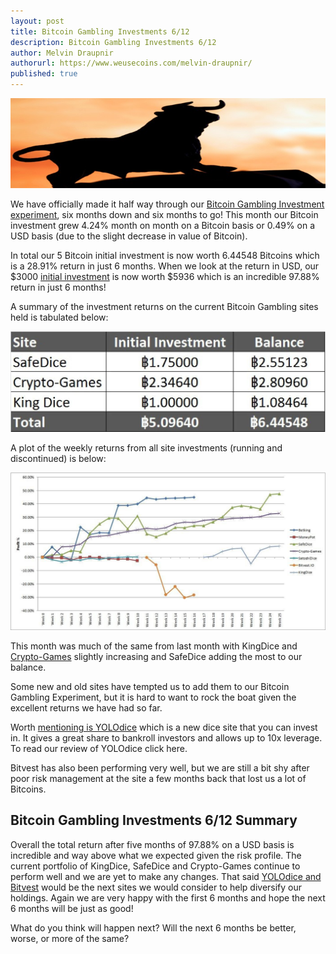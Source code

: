 ```yaml
---
layout: post
title: Bitcoin Gambling Investments 6/12
description: Bitcoin Gambling Investments 6/12
author: Melvin Draupnir
authorurl: https://www.weusecoins.com/melvin-draupnir/
published: true
---
```


<p><center><img src="/images/bull-market-bitcoin.jpg" alt="Bitcoin Gambling Investments"/></center></p>

<p>We have officially made it half way through our <a href="/venezuela-troubles-continue-while-bitcoin-at-usd-1010/">Bitcoin Gambling Investment experiment</a>, six months down and six months to go! This month our Bitcoin investment grew 4.24% month on month on a Bitcoin basis or 0.49% on a USD basis (due to the slight decrease in value of Bitcoin).</p>

<p>In total our 5 Bitcoin initial investment is now worth 6.44548 Bitcoins which is a 28.91% return in just 6 months. When we look at the return in USD, our $3000 <a href="/is-bitcoin-mining-profitable-in-2017/">initial investment</a> is now worth $5936 which is an incredible 97.88% return in just 6 months!</p>

<p>A summary of the investment returns on the current Bitcoin Gambling sites held is tabulated below:</p>

<p><center><img src="/images/6-months.jpg" alt="Bitcoin Gambling Investments"/></center></p>

<p>A plot of the weekly returns from all site investments (running and discontinued) is below:</p>

<p><center><img src="/images/week-25.jpg" alt="Bitcoin Gambling Investments"/></center></p>

<p>This month was much of the same from last month with KingDice and <a href="/avalon-nano-3-usb-bitcoin-miner-review/">Crypto-Games</a> slightly increasing and SafeDice adding the most to our balance.</p>

<p>Some new and old sites have tempted us to add them to our Bitcoin Gambling Experiment, but it is hard to want to rock the boat given the excellent returns we have had so far.</p>

<p>Worth <a href="/usb-bitcoin-miners-bitcoin-mining/">mentioning is YOLOdice</a> which is a new dice site that you can invest in. It gives a great share to bankroll investors and allows up to 10x leverage. To read our review of YOLOdice click here.</p>

<p>Bitvest has also been performing very well, but we are still a bit shy after poor risk management at the site a few months back that lost us a lot of Bitcoins.</p>

<h2>Bitcoin Gambling Investments 6/12 Summary</h2>

<p>Overall the total return after five months of 97.88% on a USD basis is incredible and way above what we expected given the risk profile. The current portfolio of KingDice, SafeDice and Crypto-Games continue to perform well and we are yet to make any changes. That said <a href="/spondoolies-tech-sp20-jackson-review/">YOLOdice and Bitvest</a> would be the next sites we would consider to help diversify our holdings. Again we are very happy with the first 6 months and hope the next 6 months will be just as good!</p>

<p>What do you think will happen next? Will the next 6 months be better, worse, or more of the same?</p>
